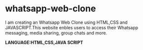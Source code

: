 # whatsapp-web-clone
I am creating an Whatsapp Web Clone using HTML,CSS and JAVASCRIPT.This website enbles users to access their Whatsapp messaging, media sharing, group chats and more.   

<b>LANGUAGE:HTML,CSS,JAVA SCRIPT
